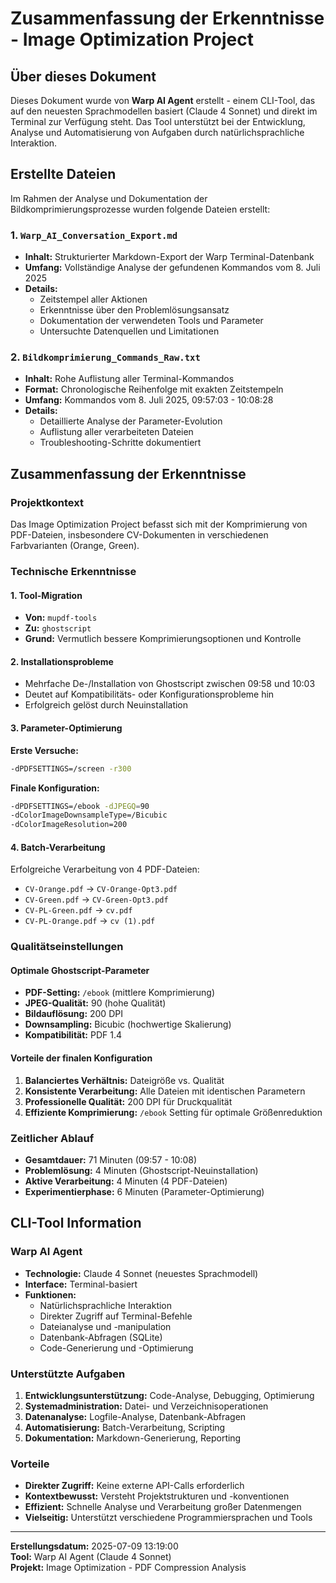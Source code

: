 # Zusammenfassung der Erkenntnisse - Image Optimization Project

## Über dieses Dokument

Dieses Dokument wurde von **Warp AI Agent** erstellt - einem CLI-Tool, das auf den neuesten Sprachmodellen basiert (Claude 4 Sonnet) und direkt im Terminal zur Verfügung steht. Das Tool unterstützt bei der Entwicklung, Analyse und Automatisierung von Aufgaben durch natürlichsprachliche Interaktion.

## Erstellte Dateien

Im Rahmen der Analyse und Dokumentation der Bildkomprimierungsprozesse wurden folgende Dateien erstellt:

### 1. `Warp_AI_Conversation_Export.md`
- **Inhalt:** Strukturierter Markdown-Export der Warp Terminal-Datenbank
- **Umfang:** Vollständige Analyse der gefundenen Kommandos vom 8. Juli 2025
- **Details:** 
  - Zeitstempel aller Aktionen
  - Erkenntnisse über den Problemlösungsansatz
  - Dokumentation der verwendeten Tools und Parameter
  - Untersuchte Datenquellen und Limitationen

### 2. `Bildkomprimierung_Commands_Raw.txt`
- **Inhalt:** Rohe Auflistung aller Terminal-Kommandos
- **Format:** Chronologische Reihenfolge mit exakten Zeitstempeln
- **Umfang:** Kommandos vom 8. Juli 2025, 09:57:03 - 10:08:28
- **Details:**
  - Detaillierte Analyse der Parameter-Evolution
  - Auflistung aller verarbeiteten Dateien
  - Troubleshooting-Schritte dokumentiert

## Zusammenfassung der Erkenntnisse

### Projektkontext
Das Image Optimization Project befasst sich mit der Komprimierung von PDF-Dateien, insbesondere CV-Dokumenten in verschiedenen Farbvarianten (Orange, Green).

### Technische Erkenntnisse

#### 1. Tool-Migration
- **Von:** `mupdf-tools` 
- **Zu:** `ghostscript`
- **Grund:** Vermutlich bessere Komprimierungsoptionen und Kontrolle

#### 2. Installationsprobleme
- Mehrfache De-/Installation von Ghostscript zwischen 09:58 und 10:03
- Deutet auf Kompatibilitäts- oder Konfigurationsprobleme hin
- Erfolgreich gelöst durch Neuinstallation

#### 3. Parameter-Optimierung
**Erste Versuche:**
```bash
-dPDFSETTINGS=/screen -r300
```

**Finale Konfiguration:**
```bash
-dPDFSETTINGS=/ebook -dJPEGQ=90
-dColorImageDownsampleType=/Bicubic
-dColorImageResolution=200
```

#### 4. Batch-Verarbeitung
Erfolgreiche Verarbeitung von 4 PDF-Dateien:
- `CV-Orange.pdf` → `CV-Orange-Opt3.pdf`
- `CV-Green.pdf` → `CV-Green-Opt3.pdf`
- `CV-PL-Green.pdf` → `cv.pdf`
- `CV-PL-Orange.pdf` → `cv (1).pdf`

### Qualitätseinstellungen

#### Optimale Ghostscript-Parameter
- **PDF-Setting:** `/ebook` (mittlere Komprimierung)
- **JPEG-Qualität:** 90 (hohe Qualität)
- **Bildauflösung:** 200 DPI
- **Downsampling:** Bicubic (hochwertige Skalierung)
- **Kompatibilität:** PDF 1.4

#### Vorteile der finalen Konfiguration
1. **Balanciertes Verhältnis:** Dateigröße vs. Qualität
2. **Konsistente Verarbeitung:** Alle Dateien mit identischen Parametern
3. **Professionelle Qualität:** 200 DPI für Druckqualität
4. **Effiziente Komprimierung:** `/ebook` Setting für optimale Größenreduktion

### Zeitlicher Ablauf
- **Gesamtdauer:** 71 Minuten (09:57 - 10:08)
- **Problemlösung:** 4 Minuten (Ghostscript-Neuinstallation)
- **Aktive Verarbeitung:** 4 Minuten (4 PDF-Dateien)
- **Experimentierphase:** 6 Minuten (Parameter-Optimierung)

## CLI-Tool Information

### Warp AI Agent
- **Technologie:** Claude 4 Sonnet (neuestes Sprachmodell)
- **Interface:** Terminal-basiert
- **Funktionen:**
  - Natürlichsprachliche Interaktion
  - Direkter Zugriff auf Terminal-Befehle
  - Dateianalyse und -manipulation
  - Datenbank-Abfragen (SQLite)
  - Code-Generierung und -Optimierung

### Unterstützte Aufgaben
1. **Entwicklungsunterstützung:** Code-Analyse, Debugging, Optimierung
2. **Systemadministration:** Datei- und Verzeichnisoperationen
3. **Datenanalyse:** Logfile-Analyse, Datenbank-Abfragen
4. **Automatisierung:** Batch-Verarbeitung, Scripting
5. **Dokumentation:** Markdown-Generierung, Reporting

### Vorteile
- **Direkter Zugriff:** Keine externe API-Calls erforderlich
- **Kontextbewusst:** Versteht Projektstrukturen und -konventionen
- **Effizient:** Schnelle Analyse und Verarbeitung großer Datenmengen
- **Vielseitig:** Unterstützt verschiedene Programmiersprachen und Tools

---

**Erstellungsdatum:** 2025-07-09 13:19:00  
**Tool:** Warp AI Agent (Claude 4 Sonnet)  
**Projekt:** Image Optimization - PDF Compression Analysis
